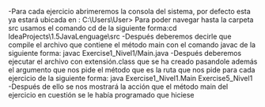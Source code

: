 -Para cada ejercicio abrimeremos la consola del sistema, por defecto esta ya estará ubicada en : C:\Users\User>
Para poder navegar hasta la carpeta src usamos el comando cd de la siguiente forma:cd IdeaProjects\1.5JavaLenguage\src
-Después deberemos decirle que compile el archivo que contiene el método main con el comando javac de la siguiente forma:
javac Exercise1_Nivel1/Main.java
-Después deberemos ejecutar el archivo con extensión.class que se ha creado pasandole además el argumento que nos pide el método
que es la ruta que nos pide para cada ejercicio de la siguiente forma:
java Exercise1_Nivel1.Main Exercise5_Nivel1
-Después de ello se nos mostrará la acción que el método main del ejercicio en cuestión se le había programado que hiciese 
